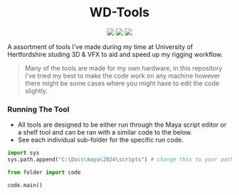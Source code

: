 <h1 align="center">WD-Tools</h1>
<p align="center"}>
  <img src="https://img.shields.io/badge/Maya-37A5CC?style=for-the-badge&logo=autodeskmaya&logoColor=white">
  <img src="https://img.shields.io/badge/Python-FFD43B?style=for-the-badge&logo=python&logoColor=blue">
  <img src="https://img.shields.io/badge/Qt-41CD52?style=for-the-badge&logo=Qt&logoColor=white">
</p>

A assortment of tools I've made during my time at University of Hertfordshire studing 3D & VFX to aid and speed up my rigging workflow.
> Many of the tools are made for my own hardware, in this repository I've tried my best to make the code work on any machine however there might be some cases where you might have to edit the code slightly.

### Running The Tool
- All tools are designed to be either run through the Maya script editor or a shelf tool and can be ran with a similar code to the below.
- See each individual sub-folder for the specific run code.

```python
import sys
sys.path.append("C:\Docs\maya\2024\scripts") # change this to your path or a relative path

from folder import code

code.main()
```
